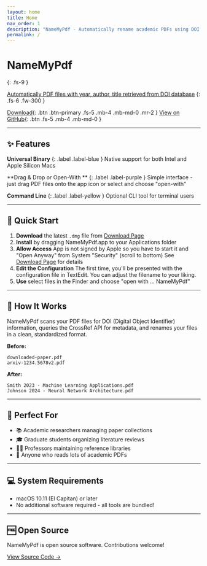 ```yaml
---
layout: home
title: Home
nav_order: 1
description: "NameMyPdf - Automatically rename academic PDFs using DOI metadata"
permalink: /
---
```


# NameMyPdf

{: .fs-9 }

[Automatically PDF files with year, author, title retrieved from DOI database](#)
{: .fs-6 .fw-300 }

[Download](/download.html){: .btn .btn-primary .fs-5 .mb-4 .mb-md-0 .mr-2 } <!-- VERSION-UPDATE-MARKER -->
[View on GitHub](https://github.com/literatecomputing/name-my-pdf){: .btn .fs-5 .mb-4 .mb-md-0 }

---

## ✨ Features

**Universal Binary**
{: .label .label-blue }
Native support for both Intel and Apple Silicon Macs

**Drag & Drop or Open-With **
{: .label .label-purple }
Simple interface - just drag PDF files onto the app icon or select and choose "open-with"

**Command Line**
{: .label .label-yellow }
Optional CLI tool for terminal users

---

## 🚀 Quick Start

1. **Download** the latest `.dmg` file from [Download Page](/download.html) <!-- VERSION-UPDATE-MARKER -->
2. **Install** by dragging NameMyPdf.app to your Applications folder
3. **Allow Access** App is not signed by Apple so you have to start it and "Open Anyway" from System "Security" (scroll to bottom) See [Download Page](/download.html) for details
4. **Edit the Configuration** The first time, you'll be presented with the configuration file in TextEdit. You can adjust the filename to your liking.
5. **Use** select files in the Finder and choose "open with ... NameMyPdf"

---

## 📖 How It Works

NameMyPdf scans your PDF files for DOI (Digital Object Identifier) information, queries the CrossRef API for metadata, and renames your files in a clean, standardized format.

**Before:**

```
downloaded-paper.pdf
arxiv-1234.5678v2.pdf
```

**After:**

```
Smith 2023 - Machine Learning Applications.pdf
Johnson 2024 - Neural Network Architecture.pdf
```

---

## 🎯 Perfect For

- 📚 Academic researchers managing paper collections
- 🎓 Graduate students organizing literature reviews
- 👨‍🏫 Professors maintaining reference libraries
- 📝 Anyone who reads lots of academic PDFs

---

## 💻 System Requirements

- macOS 10.11 (El Capitan) or later
- No additional software required - all tools are bundled!

---

## 🆓 Open Source

NameMyPdf is open source software. Contributions welcome!

[View Source Code →](https://github.com/literatecomputing/name-my-pdf)
